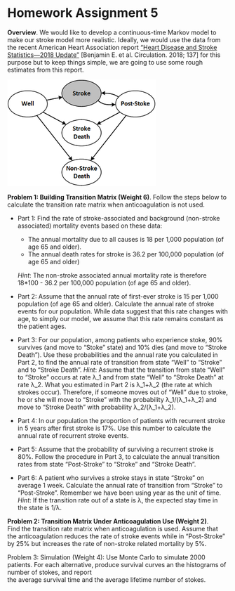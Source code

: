# Homework Assignment 5

**Overview**. We would like to develop a continuous-time Markov model to make our stroke model more realistic. 
Ideally, we would use the data from the recent American Heart Association report 
[“Heart Disease and Stroke Statistics—2018 Update”](https://www.ahajournals.org/doi/full/10.1161/CIR.0000000000000558)
 [Benjamin E. et al. Circulation. 2018; 137] 
for this purpose but to keep things simple, we are going to use some rough estimates from this report.


![Alt text](Model.png)


**Problem 1: Building Transition Matrix (Weight 6)**. 
Follow the steps below to calculate the transition rate matrix when anticoagulation is not used. 

- Part 1: Find the rate of stroke-associated and background (non-stroke associated) mortality events based on these data:  
    - The annual mortality due to all causes is 18 per 1,000 population (of age 65 and older). 
    - The annual death rates for stroke is 36.2 per 100,000 population (of age 65 and older)
    
    _Hint_: The non-stroke associated annual mortality rate is therefore 
    18*100 - 36.2 per 100,000 population (of age 65 and older). 

- Part 2: Assume that the annual rate of first-ever stroke is 15 per 1,000 population (of age 65 and older). 
Calculate the annual rate of stroke events for our population. 
While data suggest that this rate changes with age, to simply our model, 
we assume that this rate remains constant as the patient ages.

- Part 3: For our population, among patients who experience stoke, 90% survives (and move to “Stoke” state) 
and 10% dies (and move to “Stroke Death”). Use these probabilities and the annual rate you calculated in Part 2, 
to find the annual rate of transition from state “Well” to “Stroke” and to “Stroke Death”.
_Hint_: Assume that the transition from state “Well” to “Stroke” occurs at rate λ_1 and 
from state “Well” to “Stroke Death” at rate λ_2. 
What you estimated in Part 2 is λ_1+λ_2 (the rate at which strokes occur). 
Therefore, if someone moves out of “Well” due to stroke, he or she will move to “Stroke” with the 
probability λ_1/(λ_1+λ_2) and move to “Stroke Death” with probability λ_2/(λ_1+λ_2).

- Part 4: In our population the proportion of patients with recurrent stroke in 5 years 
after first stroke is 17%. Use this number to calculate the annual rate of recurrent stroke events.  

- Part 5: Assume that the probability of surviving a recurrent stroke is 80%. 
Follow the procedure in Part 3, to calculate the annual transition rates from state 
“Post-Stroke” to “Stroke” and “Stroke Death”. 

- Part 6: A patient who survives a stroke stays in state “Stroke” on average 1 week. 
Calculate the annual rate of transition from “Stroke” to “Post-Stroke”. 
Remember we have been using year as the unit of time. 
_Hint_: If the transition rate out of a state is λ, the expected stay time in the state is 1/λ. 

**Problem 2: Transition Matrix Under Anticoagulation Use (Weight 2)**.  
Find the transition rate matrix when anticoagulation is used. 
Assume that the anticoagulation reduces the rate of stroke events while in “Post-Stroke” 
by 25% but increases the rate of non-stroke related mortality by 5%.

Problem 3: Simulation (Weight 4): Use Monte Carlo to simulate 2000 patients. 
For each alternative, produce survival curves an the histograms of number of stokes, and report  
the average survival time and the average lifetime number of stokes.  
